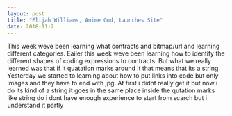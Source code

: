 ```yaml
---
layout: post
title: "Elijah Williams, Anime God, Launches Site"
date: 2018-11-2
---
```


This week weve been learning what contracts and bitmap/url and learning different categories. Eailer this week weve been learning how to identify the different shapes of coding expressions to contracts. But what we really learned was that if it quatation marks around it that means that its a string. Yesterday we started to learning about how to put links into code but only images and they have to end with jpg. At first i didnt really get it but now i do its kind of a string it goes in the same place inside the qutation marks like string do i dont have enough experience to start from scarch but i understand it partly
